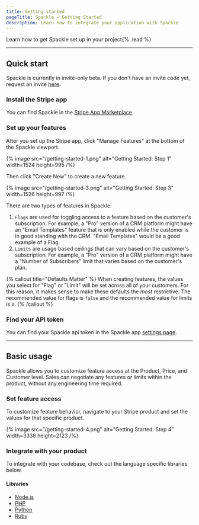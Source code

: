 ```yaml
---
title: Getting started
pageTitle: Spackle - Getting Started
description: Learn how to integrate your application with Spackle
---
```


Learn how to get Spackle set up in your project{% .lead %}

---

## Quick start

Spackle is currently in invite-only beta. If you don't have an invite code yet, request an invite [here](https://www.spackle.so).

### Install the Stripe app

You can find Spackle in the [Stripe App Marketplace](https://marketplace.stripe.com/).


### Set up your features

After you set up the Stripe app, click "Manage Features" at the bottom of the Spackle viewport.

{% image src="/getting-started-1.png" alt="Getting Started: Step 1" width=1524 height=995 /%}

Then click "Create New" to create a new feature.

{% image src="/getting-started-3.png" alt="Getting Started: Step 3" width=1526 height=997 /%}

There are two types of features in Spackle:

1. `Flags` are used for toggling access to a feature based on the customer's subscription. For example, a "Pro" version of a CRM platform might have an "Email Templates" feature that is only enabled while the customer is in good standing with the CRM. "Email Templates" would be a good example of a Flag.
2. `Limits` are usage based ceilings that can vary based on the customer's subscription. For example, a "Pro" version of a CRM platform might have a "Number of Subscribers" limit that varies based on the customer's plan.

{% callout title="Defaults Matter" %}
When creating features, the values you select for "Flag" or "Limit" will be set across all of your customers. For this reason, it makes sense to make these defaults the *most* restrictive. The recommended value for flags is `false` and the recommended value for limits is `0`.
{% /callout %}


### Find your API token

You can find your Spackle api token in the Spackle app [settings page](https://dashboard.stripe.com/settings/apps/so.spackle.stripe).

---

## Basic usage

Spackle allows you to customize feature access at the Product, Price, and Customer level. Sales can negotiate any features or limits within the product, without any engineering time required.

### Set feature access

To customize feature behavior, navigate to your Stripe product and set the values for that specific product.

{% image src="/getting-started-4.png" alt="Getting Started: Step 4" width=3338 height=2123 /%}

### Integrate with your product

To integrate with your codebase, check out the language specific libraries below.

#### Libraries

* [Node.js](/node)
* [PHP](/php)
* [Python](/python)
* [Ruby](/ruby)